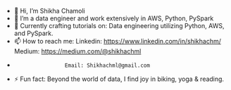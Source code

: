 - 👋 Hi, I’m Shikha Chamoli
- 👀 I’m a data engineer and work extensively in AWS, Python, PySpark 
- 🌱 Currently crafting tutorials on: Data engineering utilizing Python, AWS, and PySpark.
- 📫 How to reach me: Linkedin: https://www.linkedin.com/in/shikhachm/
                      Medium: https://medium.com/@shikhachml
-                     Email: Shikhachml@gmail.com 
- ⚡ Fun fact: Beyond the world of data, I find joy in biking, yoga & reading.

<!---
shikhachml/shikhachml is a ✨ special ✨ repository because its `README.md` (this file) appears on your GitHub profile.
You can click the Preview link to take a look at your changes.
--->

